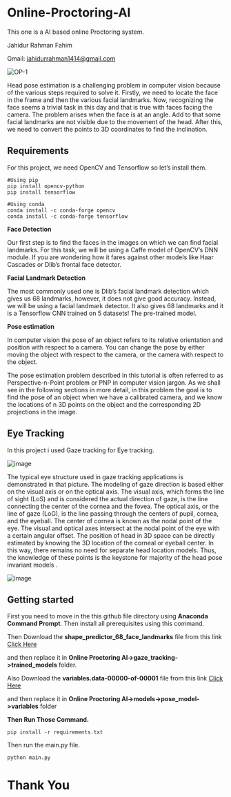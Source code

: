 # Online-Proctoring-AI
This one is a AI based online Proctoring system.

Jahidur Rahman Fahim

Gmail: jahidurrahman1414@gmail.com

![OP-1](https://user-images.githubusercontent.com/39921122/96893658-c19aa500-14ac-11eb-86f5-73b045c1dae0.PNG)

Head pose estimation is a challenging problem in computer vision because of the various steps required to solve it. Firstly, we need to locate the face in the frame and then the various facial landmarks. Now, recognizing the face seems a trivial task in this day and that is true with faces facing the camera. The problem arises when the face is at an angle. Add to that some facial landmarks are not visible due to the movement of the head. After this, we need to convert the points to 3D coordinates to find the inclination.

## Requirements

For this project, we need OpenCV and Tensorflow so let’s install them.

```
#Using pip
pip install opencv-python
pip install tensorflow

#Using conda
conda install -c conda-forge opencv
conda install -c conda-forge tensorflow
```
**Face Detection**

Our first step is to find the faces in the images on which we can find facial landmarks. For this task, we will be using a Caffe model of OpenCV’s DNN module. If you are wondering how it fares against other models like Haar Cascades or Dlib’s frontal face detector.

**Facial Landmark Detection**

The most commonly used one is Dlib’s facial landmark detection which gives us 68 landmarks, however, it does not give good accuracy. Instead, we will be using a facial landmark detector. It also gives 68 landmarks and it is a Tensorflow CNN trained on 5 datasets! The pre-trained model. 

**Pose estimation**

In computer vision the pose of an object refers to its relative orientation and position with respect to a camera. You can change the pose by either moving the object with respect to the camera, or the camera with respect to the object.

The pose estimation problem described in this tutorial is often referred to as Perspective-n-Point problem or PNP in computer vision jargon. As we shall see in the following sections in more detail, in this problem the goal is to find the pose of an object when we have a calibrated camera, and we know the locations of n 3D points on the object and the corresponding 2D projections in the image.

## Eye Tracking

In this project i used Gaze tracking for Eye tracking.

![image](https://user-images.githubusercontent.com/39921122/96896875-db89b700-14af-11eb-857f-82132304ee72.png)

The typical eye structure used in gaze tracking applications is demonstrated in that picture. The modeling of gaze direction is based either on the visual axis or on the optical axis. The visual axis, which forms the line of sight (LoS) and is considered the actual direction of gaze, is the line connecting the center of the cornea and the fovea. The optical axis, or the line of gaze (LoG), is the line passing through the centers of pupil, cornea, and the eyeball. The center of cornea is known as the nodal point of the eye. The visual and optical axes intersect at the nodal point of the eye with a certain angular offset. The position of head in 3D space can be directly estimated by knowing the 3D location of the corneal or eyeball center. In this way, there remains no need for separate head location models. Thus, the knowledge of these points is the keystone for majority of the head pose invariant models .

![image](https://user-images.githubusercontent.com/39921122/96897451-6bc7fc00-14b0-11eb-965f-614671bdc885.png)


## Getting started

First you need to move in the this github file directory using **Anaconda Command Prompt**. Then install all prerequisites using this command.

Then Download the **shape_predictor_68_face_landmarks** file from this link [Click Here](https://drive.google.com/file/d/1sqHit7yvjXMrtlVmmiP2pO1nvMn7TL1s/view?usp=sharing)

and then replace it in **Online Proctoring AI->gaze_tracking->trained_models** folder.

Also Download the **variables.data-00000-of-00001** file from this link [Click Here](https://drive.google.com/file/d/1gz7SrCsiZWle7uICqhstJFXnHphtvqpu/view?usp=sharing)

and then replace it in **Online Proctoring AI->models->pose_model->variables** folder

**Then Run Those Command.**

`pip install -r requirements.txt`

Then run the main.py file.

`python main.py`

# Thank You
